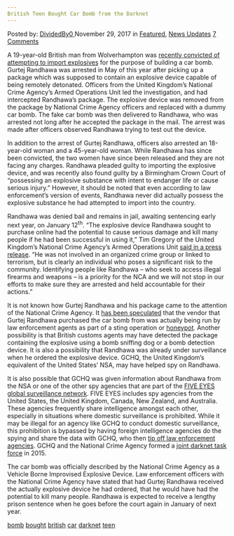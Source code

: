 ```yaml
---
British Teen Bought Car Bomb from the Darknet
---
```

<article class="post-listing post-23724 post type-post status-publish format-standard has-post-thumbnail hentry  tag-bomb tag-bought tag-british tag-car tag-darknet tag-teen">
<div class="post-inner">
    <span>Posted by: <a href="https://www.deepdotweb.com/author/dividedby0/" title="">DividedBy0 </a></span>
<span>November 29, 2017</span>
<span>in <a href="https://www.deepdotweb.com/category/deepdot-news/" rel="category tag">Featured</a>, <a href="https://www.deepdotweb.com/category/news-updates/" rel="category tag">News Updates</a></span>
<span><a href="https://www.deepdotweb.com/2017/11/29/british-teen-bought-car-bomb-darknet/#comments">7 Comments</a></span>
</p>
<div class="clear"></div>
    
<p>A 19-year-old British man from Wolverhampton was <a href="https://nakedsecurity.sophos.com/2017/11/10/the-teen-who-bought-a-car-bomb-on-the-dark-web/">recently convicted of attempting to import explosives</a> for the purpose of building a car bomb. Gurtej Randhawa was arrested in May of this year after picking up a package which was supposed to contain an explosive device capable of being remotely detonated. Officers from the United Kingdom’s National Crime Agency’s Armed Operations Unit led the investigation, and had intercepted Randhawa’s package. The explosive device was removed from the package by National Crime Agency officers and replaced with a dummy car bomb. The fake car bomb was then delivered to Randhawa, who was arrested not long after he accepted the package in the mail. The arrest was made after officers observed Randhawa trying to test out the device.</p>
<p>In addition to the arrest of Gurtej Randhawa, officers also arrested an 18-year-old woman and a 45-year-old woman. While Randhawa has since been convicted, the two women have since been released and they are not facing any charges. Randhawa pleaded guilty to importing the explosive device, and was recently also found guilty by a Birmingham Crown Court of “possessing an explosive substance with intent to endanger life or cause serious injury.” However, it should be noted that even according to law enforcement’s version of events, Randhawa never did actually possess the explosive substance he had attempted to import into the country.</p>
<p>Randhawa was denied bail and remains in jail, awaiting sentencing early next year, on January 12<sup>th</sup>. “The explosive device Randhawa sought to purchase online had the potential to cause serious damage and kill many people if he had been successful in using it,” Tim Gregory of the United Kingdom’s National Crime Agency’s Armed Operations Unit <a href="http://www.nationalcrimeagency.gov.uk/news/1237-teenager-attempted-to-buy-explosives-from-dark-web">said in a press release</a>. “He was not involved in an organized crime group or linked to terrorism, but is clearly an individual who poses a significant risk to the community. Identifying people like Randhawa – who seek to access illegal firearms and weapons – is a priority for the NCA and we will not stop in our efforts to make sure they are arrested and held accountable for their actions.”</p>
<p>It is not known how Gurtej Randhawa and his package came to the attention of the National Crime Agency. It <a href="https://www.theregister.co.uk/2017/11/09/british_teenager_car_bomb_dark_web/">has been speculated</a> that the vendor that Gurtej Randhawa purchased the car bomb from was actually being run by law enforcement agents as part of a sting operation or <a href="https://www.deepdotweb.com/2017/10/02/dutch-darknet-grenade-buyer-freed-personal-reasons/">honeypot</a>. Another possibility is that British customs agents may have detected the package containing the explosive using a bomb sniffing dog or a bomb detection device. It is also a possibility that Randhawa was already under surveillance when he ordered the explosive device. GCHQ, the United Kingdom’s equivalent of the United States’ NSA, may have helped spy on Randhawa.</p>
<p>It is also possible that GCHQ was given information about Randhawa from the NSA or one of the other spy agencies that are part of the <a href="https://en.wikipedia.org/wiki/Five_Eyes">FIVE EYES global surveillance network</a>. FIVE EYES includes spy agencies from the United States, the United Kingdom, Canada, New Zealand, and Australia. These agencies frequently share intelligence amongst each other, especially in situations where domestic surveillance is prohibited. While it may be illegal for an agency like GCHQ to conduct domestic surveillance, this prohibition is bypassed by having foreign intelligence agencies do the spying and share the data with GCHQ, who then <a href="https://www.deepdotweb.com/2017/01/30/obama-administration-approves-sharing-of-raw-nsa-intercepts/">tip off law enforcement agencies</a>. GCHQ and the National Crime Agency formed a <a href="https://www.deepdotweb.com/2015/11/10/the-uk-creates-new-dark-net-task-force/">joint darknet task force</a> in 2015.</p>
<p>The car bomb was officially described by the National Crime Agency as a Vehicle Borne Improvised Explosive Device. Law enforcement officers with the National Crime Agency have stated that had Gurtej Randhawa received the actually explosive device he had ordered, that he would have had the potential to kill many people. Randhawa is expected to receive a lengthy prison sentence when he goes before the court again in January of next year.</p>
</div>
<a href="https://www.deepdotweb.com/tag/bomb/" rel="tag">bomb</a> <a href="https://www.deepdotweb.com/tag/bought/" rel="tag">bought</a> <a href="https://www.deepdotweb.com/tag/british/" rel="tag">british</a> <a href="https://www.deepdotweb.com/tag/car/" rel="tag">car</a> <a href="https://www.deepdotweb.com/tag/darknet/" rel="tag">darknet</a> <a href="https://www.deepdotweb.com/tag/teen/" rel="tag">teen</a></span> <span style="display:none" class="updated">2017-11-29</span>
<div style="display:none" class="vcard author" itemprop="author" itemscope itemtype="http://schema.org/Person"><strong class="fn" itemprop="name"><a href="https://www.deepdotweb.com/author/dividedby0/" title="Posts by DividedBy0" rel="author">DividedBy0</a></strong></div>
    

